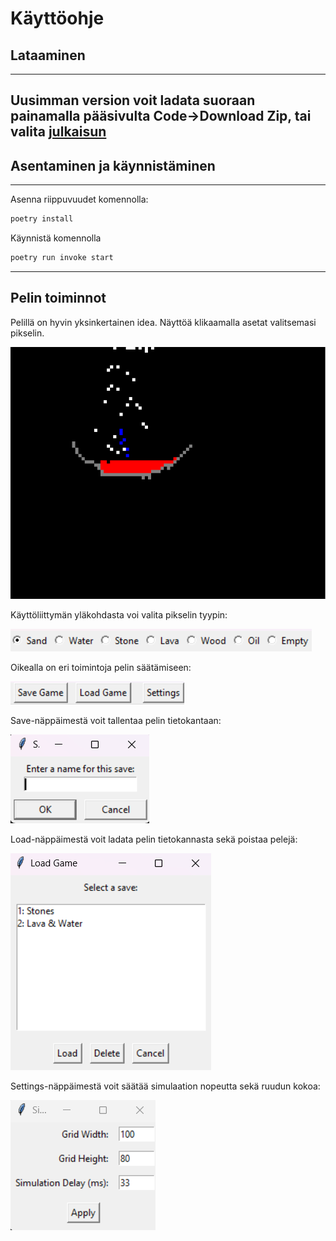 # Käyttöohje

## Lataaminen
---
Uusimman version voit ladata suoraan painamalla pääsivulta Code->Download Zip, tai valita [julkaisun](https://github.com/hfhenri/ot-harjoitustyo/releases)
---
## Asentaminen ja käynnistäminen
---
Asenna riippuvuudet komennolla:

```bash
poetry install
```

Käynnistä komennolla

```bash
poetry run invoke start
```
---
## Pelin toiminnot

Pelillä on hyvin yksinkertainen idea. Näyttöä klikaamalla asetat valitsemasi pikselin.

![](./kuvat/peli.png)

Käyttöliittymän yläkohdasta voi valita pikselin tyypin:

![](./kuvat/pikseli_valikko.png)

Oikealla on eri toimintoja pelin säätämiseen:

![](./kuvat/nappain_valikko.png)

Save-näppäimestä voit tallentaa pelin tietokantaan:

![](./kuvat/save_valikko.png)

Load-näppäimestä voit ladata pelin tietokannasta sekä poistaa pelejä:

![](./kuvat/load_valikko.png)

Settings-näppäimestä voit säätää simulaation nopeutta sekä ruudun kokoa:

![](./kuvat/settings_valikko.png)



